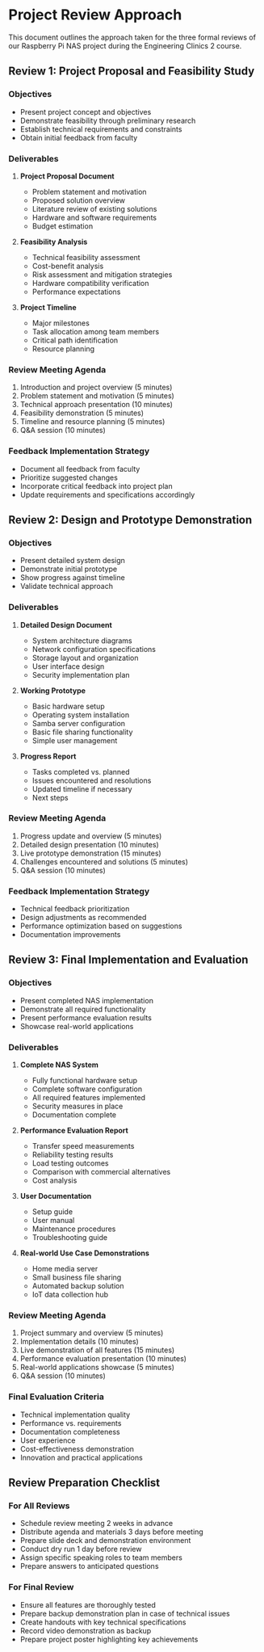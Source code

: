 # Project Review Approach

This document outlines the approach taken for the three formal reviews of our Raspberry Pi NAS project during the Engineering Clinics 2 course.

## Review 1: Project Proposal and Feasibility Study

### Objectives
- Present project concept and objectives
- Demonstrate feasibility through preliminary research
- Establish technical requirements and constraints
- Obtain initial feedback from faculty

### Deliverables
1. **Project Proposal Document**
   - Problem statement and motivation
   - Proposed solution overview
   - Literature review of existing solutions
   - Hardware and software requirements
   - Budget estimation

2. **Feasibility Analysis**
   - Technical feasibility assessment
   - Cost-benefit analysis
   - Risk assessment and mitigation strategies
   - Hardware compatibility verification
   - Performance expectations

3. **Project Timeline**
   - Major milestones
   - Task allocation among team members
   - Critical path identification
   - Resource planning

### Review Meeting Agenda
1. Introduction and project overview (5 minutes)
2. Problem statement and motivation (5 minutes)
3. Technical approach presentation (10 minutes)
4. Feasibility demonstration (5 minutes)
5. Timeline and resource planning (5 minutes)
6. Q&A session (10 minutes)

### Feedback Implementation Strategy
- Document all feedback from faculty
- Prioritize suggested changes
- Incorporate critical feedback into project plan
- Update requirements and specifications accordingly

## Review 2: Design and Prototype Demonstration

### Objectives
- Present detailed system design
- Demonstrate initial prototype
- Show progress against timeline
- Validate technical approach

### Deliverables
1. **Detailed Design Document**
   - System architecture diagrams
   - Network configuration specifications
   - Storage layout and organization
   - User interface design
   - Security implementation plan

2. **Working Prototype**
   - Basic hardware setup
   - Operating system installation
   - Samba server configuration
   - Basic file sharing functionality
   - Simple user management

3. **Progress Report**
   - Tasks completed vs. planned
   - Issues encountered and resolutions
   - Updated timeline if necessary
   - Next steps

### Review Meeting Agenda
1. Progress update and overview (5 minutes)
2. Detailed design presentation (10 minutes)
3. Live prototype demonstration (15 minutes)
4. Challenges encountered and solutions (5 minutes)
5. Q&A session (10 minutes)

### Feedback Implementation Strategy
- Technical feedback prioritization
- Design adjustments as recommended
- Performance optimization based on suggestions
- Documentation improvements

## Review 3: Final Implementation and Evaluation

### Objectives
- Present completed NAS implementation
- Demonstrate all required functionality
- Present performance evaluation results
- Showcase real-world applications

### Deliverables
1. **Complete NAS System**
   - Fully functional hardware setup
   - Complete software configuration
   - All required features implemented
   - Security measures in place
   - Documentation complete

2. **Performance Evaluation Report**
   - Transfer speed measurements
   - Reliability testing results
   - Load testing outcomes
   - Comparison with commercial alternatives
   - Cost analysis

3. **User Documentation**
   - Setup guide
   - User manual
   - Maintenance procedures
   - Troubleshooting guide

4. **Real-world Use Case Demonstrations**
   - Home media server
   - Small business file sharing
   - Automated backup solution
   - IoT data collection hub

### Review Meeting Agenda
1. Project summary and overview (5 minutes)
2. Implementation details (10 minutes)
3. Live demonstration of all features (15 minutes)
4. Performance evaluation presentation (10 minutes)
5. Real-world applications showcase (5 minutes)
6. Q&A session (10 minutes)

### Final Evaluation Criteria
- Technical implementation quality
- Performance vs. requirements
- Documentation completeness
- User experience
- Cost-effectiveness demonstration
- Innovation and practical applications

## Review Preparation Checklist

### For All Reviews
- Schedule review meeting 2 weeks in advance
- Distribute agenda and materials 3 days before meeting
- Prepare slide deck and demonstration environment
- Conduct dry run 1 day before review
- Assign specific speaking roles to team members
- Prepare answers to anticipated questions

### For Final Review
- Ensure all features are thoroughly tested
- Prepare backup demonstration plan in case of technical issues
- Create handouts with key technical specifications
- Record video demonstration as backup
- Prepare project poster highlighting key achievements
